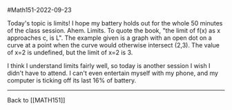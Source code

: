 #Math151-2022-09-23

Today's topic is limits!  I hope my battery holds out for the whole 50 minutes of the class session.  Ahem.  Limits.  To quote the book, "the limit of f(x) as x approaches c, is L".  The example given is a graph with an open dot on a curve at a point when the curve would otherwise intersect (2,3).  The value of x=2 is undefined, but the limit of x=2 is 3.

I think I understand limits fairly well, so today is another session I wish I didn't have to attend.  I can't even entertain myself with my phone, and my computer is ticking off its last 16% of battery.

---
Back to [[MATH151]]
